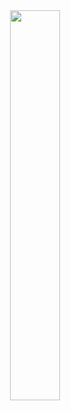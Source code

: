 <div align=center><img src="https://timemachine-blog.oss-cn-beijing.aliyuncs.com/img/qiezhitudoupian.jpg" width="40%" height="40%"></div>